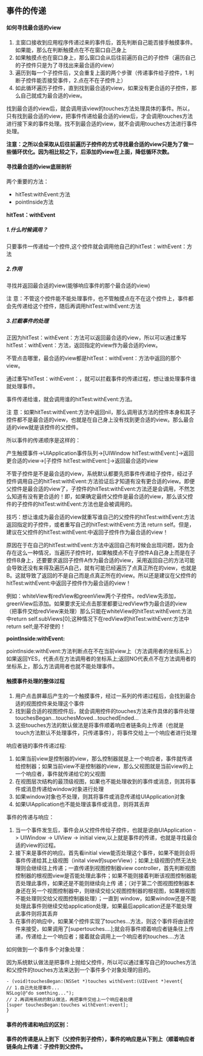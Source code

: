 ## 事件的传递

#### 如何寻找最合适的view

1. 主窗口接收到应用程序传递过来的事件后，首先判断自己能否接手触摸事件。如果能，那么在判断触摸点在不在窗口自己身上
2. 如果触摸点也在窗口身上，那么窗口会从后往前遍历自己的子控件（遍历自己的子控件只是为了寻找出来最合适的view）
3. 遍历到每一个子控件后，又会重复上面的两个步骤（传递事件给子控件，1.判断子控件能否接受事件，2.点在不在子控件上）
4. 如此循环遍历子控件，直到找到最合适的view，如果没有更合适的子控件，那么自己就成为最合适的view。

找到最合适的view后，就会调用该view的touches方法处理具体的事件。所以，只有找到最合适的view，把事件传递给最合适的view后，才会调用touches方法进行接下来的事件处理。找不到最合适的view，就不会调用touches方法进行事件处理。

**注意：之所以会采取从后往前遍历子控件的方式寻找最合适的view只是为了做一些循环优化。因为相比较之下，后添加的view在上面，降低循环次数。**

#### 寻找最合适的view底层剖析

两个重要的方法：

- hitTest:withEvent:方法 
- pointInside方法

**hitTest：withEvent**

##### 1.什么时候调用？

只要事件一传递给一个控件,这个控件就会调用他自己的hitTest：withEvent：方法

##### 2.作用

寻找并返回最合适的view(能够响应事件的那个最合适的view)

注 意：不管这个控件能不能处理事件，也不管触摸点在不在这个控件上，事件都会先传递给这个控件，随后再调用hitTest:withEvent:方法

##### 3.拦截事件的处理

正因为hitTest：withEvent：方法可以返回最合适的view，所以可以通过重写hitTest：withEvent：方法，返回指定的view作为最合适的view。

不管点击哪里，最合适的view都是hitTest：withEvent：方法中返回的那个view。

通过重写hitTest：withEvent：，就可以拦截事件的传递过程，想让谁处理事件谁就处理事件。

事件传递给谁，就会调用谁的hitTest:withEvent:方法。

注 意：如果hitTest:withEvent:方法中返回nil，那么调用该方法的控件本身和其子控件都不是最合适的view，也就是在自己身上没有找到更合适的view。那么最合适的view就是该控件的父控件。

所以事件的传递顺序是这样的：

产生触摸事件->UIApplication事件队列->[UIWindow hitTest:withEvent:]->返回更合适的view->[子控件 hitTest:withEvent:]->返回最合适的view

不管子控件是不是最合适的view，系统默认都要先把事件传递给子控件，经过子控件调用自己的hitTest:withEvent:方法验证后才知道有没有更合适的view。即便父控件是最合适的view了，子控件的hitTest:withEvent:方法还是会调用，不然怎么知道有没有更合适的！即，如果确定最终父控件是最合适的view，那么该父控件的子控件的hitTest:withEvent:方法也是会被调用的。

技巧：想让谁成为最合适的view就重写谁自己的父控件的hitTest:withEvent:方法返回指定的子控件，或者重写自己的hitTest:withEvent:方法 return self。但是，建议在父控件的hitTest:withEvent:中返回子控件作为最合适的view！

原因在于在自己的hitTest:withEvent:方法中返回自己有时候会出现问题，因为会存在这么一种情况，当遍历子控件时，如果触摸点不在子控件A自己身上而是在子控件B身上，还要要求返回子控件A作为最合适的view，采用返回自己的方法可能会导致还没有来得及遍历A自己，就有可能已经遍历了点真正所在的view，也就是B。这就导致了返回的不是自己而是点真正所在的view。所以还是建议在父控件的hitTest:withEvent:中返回子控件作为最合适的view！

例如：whiteView有redView和greenView两个子控件。redView先添加，greenView后添加。如果要求无论点击那里都要让redView作为最合适的view（把事件交给redView来处理）那么只能在whiteView的hitTest:withEvent:方法中return self.subViews[0];这种情况下在redView的hitTest:withEvent:方法中return self;是不好使的！

**pointInside:withEvent:**

pointInside:withEvent:方法判断点在不在当前view上（方法调用者的坐标系上）如果返回YES，代表点在方法调用者的坐标系上;返回NO代表点不在方法调用者的坐标系上，那么方法调用者也就不能处理事件。


#### 触摸事件处理的整体过程


1. 用户点击屏幕后产生的一个触摸事件，经过一系列的传递过程后，会找到最合适的视图控件来处理这个事件
2. 找到最合适的视图控件后，就会调用控件的touches方法来作具体的事件处理touchesBegan…touchesMoved…touchedEnded…
3. 这些touches方法的默认做法是将事件顺着响应者链条向上传递（也就是touch方法默认不处理事件，只传递事件），将事件交给上一个响应者进行处理

响应者链的事件传递过程:

1. 如果当前view是控制器的view，那么控制器就是上一个响应者，事件就传递给控制器；如果当前view不是控制器的view，那么父视图就是当前view的上一个响应者，事件就传递给它的父视图
2. 在视图层次结构的最顶级视图，如果也不能处理收到的事件或消息，则其将事件或消息传递给window对象进行处理
3. 如果window对象也不处理，则其将事件或消息传递给UIApplication对象
4. 如果UIApplication也不能处理该事件或消息，则将其丢弃

事件的传递与响应：

1. 当一个事件发生后，事件会从父控件传给子控件，也就是说由UIApplication -> UIWindow -> UIView -> initial view,以上就是事件的传递，也就是寻找最合适的view的过程。
2. 接下来是事件的响应。首先看initial view能否处理这个事件，如果不能则会将事件传递给其上级视图（inital view的superView）；如果上级视图仍然无法处理则会继续往上传递；一直传递到视图控制器view controller，首先判断视图控制器的根视图view是否能处理此事件；如果不能则接着判断该视图控制器能否处理此事件，如果还是不能则继续向上传 递；（对于第二个图视图控制器本身还在另一个视图控制器中，则继续交给父视图控制器的根视图，如果根视图不能处理则交给父视图控制器处理）；一直到 window，如果window还是不能处理此事件则继续交给application处理，如果最后application还是不能处理此事件则将其丢弃
3. 在事件的响应中，如果某个控件实现了touches…方法，则这个事件将由该控件来接受，如果调用了[supertouches….];就会将事件顺着响应者链条往上传递，传递给上一个响应者；接着就会调用上一个响应者的touches….方法

如何做到一个事件多个对象处理：

因为系统默认做法是把事件上抛给父控件，所以可以通过重写自己的touches方法和父控件的touches方法来达到一个事件多个对象处理的目的。

```
- (void)touchesBegan:(NSSet *)touches withEvent:(UIEvent *)event{ 
// 1.自己先处理事件...
NSLog(@"do somthing...");
// 2.再调用系统的默认做法，再把事件交给上一个响应者处理
[super touchesBegan:touches withEvent:event]; 
}
```

#### 事件的传递和响应的区别：

**事件的传递是从上到下（父控件到子控件），事件的响应是从下到上（顺着响应者链条向上传递：子控件到父控件。**


